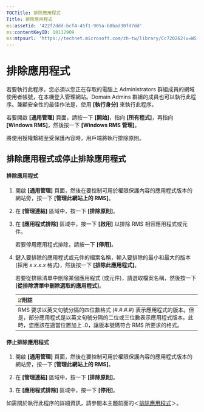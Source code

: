 ```yaml
---
TOCTitle: 排除應用程式
Title: 排除應用程式
ms:assetid: '422f2ddd-bcf4-45f1-905a-b8bad30fd7dd'
ms:contentKeyID: 18112909
ms:mtpsurl: 'https://technet.microsoft.com/zh-tw/library/Cc720262(v=WS.10)'
---
```


排除應用程式
============

若要執行此程序，您必須以您正在存取的電腦上 Administrators 群組成員的網域使用者帳號，在本機登入管理網站。Domain Admins 群組的成員也可以執行此程序。兼顧安全性的最佳作法是，使用 **\[執行身分\]** 來執行此程序。

若要開啟 **\[通用管理\]** 頁面，請按一下 **\[開始\]**，指向 **\[所有程式\]**，再指向 **\[Windows RMS\]**，然後按一下 **\[Windows RMS 管理\]**。

將使用授權繫結至受保護內容時，用戶端將執行排除原則。

排除應用程式或停止排除應用程式
------------------------------

#### 排除應用程式

1.  開啟 **\[通用管理\]** 頁面，然後在要控制可用於權限保護內容的應用程式版本的網站旁，按一下 **\[管理此網站上的 RMS\]**。

2.  在 **\[管理連結\]** 區域中，按一下 **\[排除原則\]**。

3.  在 **\[應用程式排除\]** 區域中，按一下 **\[啟用\]** 以排除 RMS 相容應用程式或元件。

    若要停用應用程式排除，請按一下 **\[停用\]**。

4.  鍵入要排除的應用程式或元件的檔案名稱，輸入要排除的最小和最大的版本 (採用 *x*.*x*.*x*.*x* 格式)，然後按一下 **\[排除此應用程式\]**。

    若要從排除清單中刪除某個應用程式 (或元件)，請選取檔案名稱，然後按一下 **\[從排除清單中刪除選取的應用程式\]**。

    | ![](images/Cc720262.note(WS.10).gif)附註                                                                                                                                   |
    |---------------------------------------------------------------------------------------------------------------------------------------------------------------------------------------------------------|
    | RMS 要求以英文句號分隔的四位數格式 (\#.\#.\#.\#) 表示應用程式的版本。但是，部分應用程式是以英文句號分隔的二位或三位數表示應用程式版本。此時，您應該在適當位置加上 .0，讓版本號碼符合 RMS 所要求的格式。 |

#### 停止排除應用程式

1.  開啟 **\[通用管理\]** 頁面，然後在要控制可用於權限保護內容的應用程式版本的網站旁，按一下 **\[管理此網站上的 RMS\]**。

2.  在 **\[管理連結\]** 區域中，按一下 **\[排除原則\]**。

3.  在 **\[應用程式排除\]** 區域中，按一下 **\[停用\]**。

如需關於執行此程序的詳細資訊，請參閱本主題前面的＜[排除應用程式](https://technet.microsoft.com/b68ae4b2-b9ba-44ae-90cb-c88df600ec86)＞。
